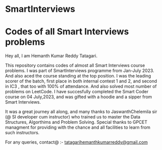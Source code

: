 # SmartInterviews
# Codes of all Smart Interviews problems

Hey all, 
I am Hemanth Kumar Reddy Tatagari.

This repository contains codes of almost all Smart Interviews course problems. I was part of SmartInterviews programme from Jan-July 2023. And also aced the course 
standing at the top position. I was the leading scorer of the batch, first place in both internal contest 1 and 2, and second in IC3 , that too with 100% of attendance.
And also solved most number of problems on LeetCode. I have succesfully completed the Smart Coder course on 04 July,2023, and was gifted with a hoodie and a sipper from 
Smart Interviews. 

It was a great journey all along, and many thanks to JaswanthChelemila sir (@ SI developer cum instructor) who trained us to master the Data Structures, Algorthims and
Problem Solving. Special thanks to GPCET managment for providing with the chance and all facilities to learn from such instructors.

For any queries,
contact@ :- tatagarihemanthkumarreddy@gmail.com
